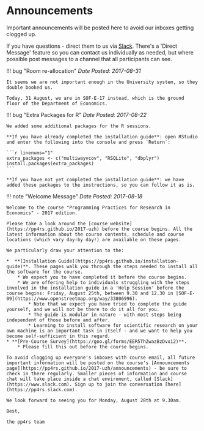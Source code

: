 # Announcements

Important announcements will be posted here to avoid our inboxes getting clogged up.

If you have questions - direct them to us via [Slack](https://pp4rs.slack.com). There's a 'Direct Message' feature so you can contact us individually as needed, but where possible post messages to a channel that all participants can see.

!!! bug "Room re-allocation"
    *Date Posted: 2017-08-31*

    It seems we are not important enough in the University system, so they double booked us.

    Today, 31 August, we are in SOF-E-17 instead, which is the ground floor of the Department of Economics.

!!! bug "Extra Packages for R"
    *Date Posted: 2017-08-22*

    We added some additional packages for the R sessions.

    **If you have already completed the installation guide**: open RStudio and enter the following into the console and press `Return`:

    ```r linenums="1"
    extra_packages <- c("multiwayvcov", "RSQLite", "dbplyr")
    install.packages(extra_packages)
    ```

    **If you have not yet completed the installation guide**: we have added these packages to the instructions, so you can follow it as is.


!!! note "Welcome Message"
    *Date Posted: 2017-08-18*

    Welcome to the course "Programming Practices for Research in Economics" - 2017 edition.

    Please take a look around the [course website](https://pp4rs.github.io/2017-uzh) before the course begins. All the latest information about the course contents, schedule and course locations (which vary day-by day!) are available on these pages.

    We particularly draw your attention to the:

    *  **[Installation Guide](https://pp4rs.github.io/installation-guide)**. These pages walk you through the steps needed to install all the software for the course.
        * We expect you to have completed it before the course begins.
        * We are offering help to individuals struggling with the steps involved in the installation guide in a 'Help Session' before the course begins: Friday, August 25th, between 9.30 and 12.30 in [SOF-E-09](https://www.openstreetmap.org/way/33806996).
            * Note that we expect you have tried to complete the guide yourself, and we will not be there to do it all for you.
            * The guide is modular in nature - with most steps being independent of those before and after.
            * Learning to install software for scientific research on your own machine is an important task in itself - and we want to help you become self-sufficient in this regard.
    * **[Pre-Course Survey](https://goo.gl/forms/EER5ThZwazBzDvxi2)**.
        * Please fill this out before the course begins.

    To avoid clogging up everyone's inboxes with course email, all future important information will be posted on the course's [Announcements page](https://pp4rs.github.io/2017-uzh/announcements) - be sure to check in there regularly. Smaller pieces of information and course chat will take place inside a chat enviroment, called [Slack](https://www.slack.com). Sign up to join the conversation [here](https://pp4rs.slack.com).

    We look forward to seeing you for Monday, August 28th at 9.30am.

    Best,

    the pp4rs team
